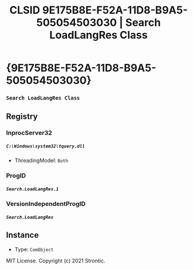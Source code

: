 ﻿---
title: "CLSID 9E175B8E-F52A-11D8-B9A5-505054503030 | Search LoadLangRes Class"
excerpt: What is COM-Object CLSID 9E175B8E-F52A-11D8-B9A5-505054503030?
---

# {9E175B8E-F52A-11D8-B9A5-505054503030}

### `Search LoadLangRes Class`

## Registry


### InprocServer32

##### `C:\Windows\system32\tquery.dll`
* ThreadingModel: `Both`

### ProgID

##### `Search.LoadLangRes.1`

### VersionIndependentProgID

##### `Search.LoadLangRes`

## Instance

* Type: `ComObject`

MIT License. Copyright (c) 2021 Strontic.


